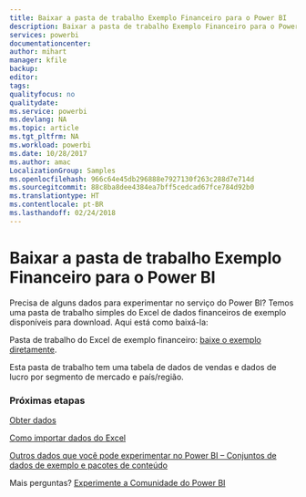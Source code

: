```yaml
---
title: Baixar a pasta de trabalho Exemplo Financeiro para o Power BI
description: Baixar a pasta de trabalho Exemplo Financeiro para o Power BI
services: powerbi
documentationcenter: 
author: mihart
manager: kfile
backup: 
editor: 
tags: 
qualityfocus: no
qualitydate: 
ms.service: powerbi
ms.devlang: NA
ms.topic: article
ms.tgt_pltfrm: NA
ms.workload: powerbi
ms.date: 10/28/2017
ms.author: amac
LocalizationGroup: Samples
ms.openlocfilehash: 966c64e45db296888e7927130f263c288d7e714d
ms.sourcegitcommit: 88c8ba8dee4384ea7bff5cedcad67fce784d92b0
ms.translationtype: HT
ms.contentlocale: pt-BR
ms.lasthandoff: 02/24/2018
---
```

# <a name="download-the-financial-sample-workbook-for-power-bi"></a>Baixar a pasta de trabalho Exemplo Financeiro para o Power BI
Precisa de alguns dados para experimentar no serviço do Power BI? Temos uma pasta de trabalho simples do Excel de dados financeiros de exemplo disponíveis para download.  Aqui está como baixá-la:

Pasta de trabalho do Excel de exemplo financeiro: [baixe o exemplo diretamente](http://go.microsoft.com/fwlink/?LinkID=521962).

Esta pasta de trabalho tem uma tabela de dados de vendas e dados de lucro por segmento de mercado e país/região.

### <a name="next-steps"></a>Próximas etapas
[Obter dados](service-get-data.md)

[Como importar dados do Excel](service-excel-workbook-files.md)

[Outros dados que você pode experimentar no Power BI – Conjuntos de dados de exemplo e pacotes de conteúdo](sample-datasets.md)

Mais perguntas? [Experimente a Comunidade do Power BI](http://community.powerbi.com/)

